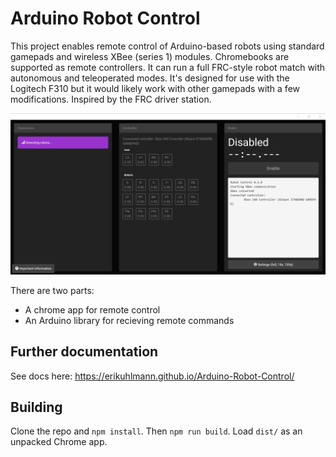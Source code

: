 # Arduino Robot Control #

This project enables remote control of Arduino-based robots using standard gamepads and wireless XBee (series 1) modules. Chromebooks are supported as remote controllers. It can run a full FRC-style robot match with autonomous and teleoperated modes. It's designed for use with the Logitech F310 but it would likely work with other gamepads with a few modifications. Inspired by the FRC driver station.

![Chrome app screenshot](docs/screenshot.png)

There are two parts:
- A chrome app for remote control
- An Arduino library for recieving remote commands

## Further documentation ##

See docs here: https://erikuhlmann.github.io/Arduino-Robot-Control/

## Building ##

Clone the repo and `npm install`. Then `npm run build`. Load `dist/` as an unpacked Chrome app.